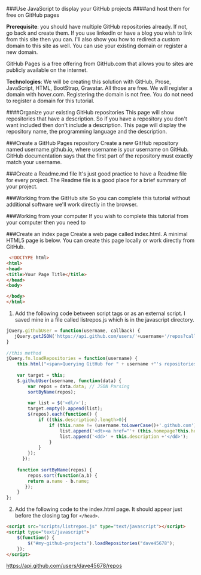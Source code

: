 ###Use JavaScript to display your GitHub projects
####and host them for free on GitHub pages


**Prerequisite**: you should have multiple GitHub repositories already. If not, go back and create them. If you use linkedIn or have a blog you wish to link from this site then you can. I'll also show you how to redirect a custom domain to this site as well. You can use your existing domain or register a new domain. 

GitHub Pages is a free offering from GitHub.com that allows you to sites are publicly available on the internet. 

**Technologies**: We will be creating this solution with GitHub, Prose, JavaScript, HTML, BootStrap, Gravatar. All those are free. We will register a domain with  hover.com. Registering the domain is not free. You do not need to register a domain for this tutorial.  

####Organize your existing GitHub repositories
This page will show repositories that have a description. So if you have a repository you don't want included then don't include a description. This page will display the repository name, the programming language and the description.

###Create a GitHub Pages repository
Create a new GitHub repository named username.github.io, where username is your username on GitHub. GitHub documentation says that the first part of the repository must exactly match your username. 

###Create a Readme.md file
It's just good practice to have a Readme file for every project. The Readme file  is a good place for a brief summary of your project.

###Working from the GitHub site
So you can complete this tutorial without additional software we'll work directly in the browser. 

###Working from your computer
If you wish to complete this tutorial from your computer then you need to 

###Create an index page 
Create a web page called index.html.  A minimal HTML5 page is below. You can create this page locally or work directly from GitHub. 
```html
 <!DOCTYPE html>
<html>
<head>
<title>Your Page Title</title>
</head>
<body>

</body>
</html> 
```



1. Add the following code between script tags or as an external script. I saved mine in a file called listrepos.js which is in the javascript directory.


```javascript
jQuery.githubUser = function(username, callback) {
   jQuery.getJSON('https://api.github.com/users/'+username+'/repos?callback=?',callback)
}
 
//this method
jQuery.fn.loadRepositories = function(username) {
    this.html("<span>Querying GitHub for " + username +"'s repositories...</span>");
     
    var target = this;
    $.githubUser(username, function(data) {
        var repos = data.data; // JSON Parsing
        sortByName(repos);    
     
        var list = $('<dl/>');
        target.empty().append(list);
        $(repos).each(function() {
        	if ((this.description).length>0){
	            if (this.name != (username.toLowerCase()+'.github.com')) {
	                list.append('<dt><a href="'+ (this.homepage?this.homepage:this.html_url) +'">' + this.name + '</a> <em>'+(this.language?('('+this.language+')'):'')+'</em></dt>');
	                list.append('<dd>' + this.description +'</dd>');
	            }
        	}
        });      
      });
      
    function sortByName(repos) {
        repos.sort(function(a,b) {
        return a.name - b.name;
       });
    }
};

```
2. Add the following code to the index.html page. It should appear just before the closing tag for ```</head>```.


```html
<script src="scripts/listrepos.js" type="text/javascript"></script>
<script type="text/javascript">
    $(function() {
        $("#my-github-projects").loadRepositories("dave45678");
    });
</script>
```


https://api.github.com/users/dave45678/repos
